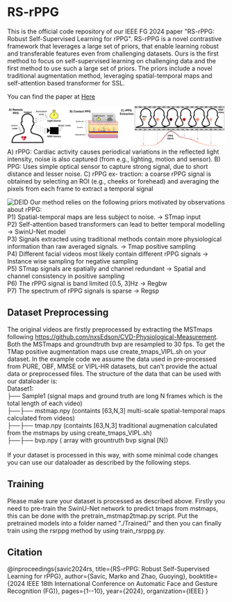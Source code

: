 # RS-rPPG
This is the official code repository of our IEEE FG 2024 paper "RS-rPPG: Robust Self-Supervised Learning for rPPG". RS-rPPG is  a novel contrastive framework that leverages a large set of priors, that enable learning robust and transferable features even from challenging datasets. Ours is the first method to focus on self-supervised learning on challenging data and the first method to use such a large set of priors. The priors include a novel traditional augmentation method, leveraging spatial-temporal maps and self-attention based transformer for SSL.


You can find the paper at [Here](https://brosdocs.net/fg2024/013.pdf)


![RPPGVIS](rppgvis.png)
A) rPPG: Cardiac activity causes periodical variations in the reflected light intensity, noise is also captured (from e.g., lighting, motion and sensor). B) PPG: Uses simple optical sensor to capture strong signal, due to short distance and lesser noise. C) rPPG ex- traction: a coarse rPPG signal is obtained by selecting an ROI (e.g., cheeks or forehead) and averaging the pixels from each frame to extract a temporal signal


![DEID](rsrppg_mainfig.png)
Our method relies on the following priors motivated by observations about rPPG:<br>
P1) Spatial-temporal maps are less subject to noise.​ -> STmap input<br>
P2) Self-attention based transformers can lead to better temporal modelling​ -> SwinU-Net model<br>
P3) Signals extracted using traditional methods contain more physiological information than raw averaged signals.​ -> Tmap positive sampling<br>
P4) Different facial videos most likely contain different rPPG signals​ -> Instance wise sampling for negative sampling<br>
P5) STmap signals are spatially and channel redundant​ -> Spatial and channel consistency in positive sampling<br>
P6) The rPPG signal is band limited [0.5, 3]Hz​ -> Regbw<br>
P7) The spectrum of rPPG signals is sparse -> Regsp<br>

## Dataset Preprocessing

The original videos are firstly preprocessed by extracting the MSTmaps following https://github.com/nxsEdson/CVD-Physiological-Measurement. Both the MSTmaps and groundtruth bvp are resampled to 30 fps. To get the TMap positive augmentation maps use create_tmaps_VIPL.sh on your dataset. In the example code we assume the data used in pre-processed from PURE, OBF, MMSE or VIPL-HR datasets, but can't provide the actual data or preprocessed files. The structure of the data that can be used with our dataloader is: <br>
Dataset1: <br>
├── Sample1 (signal maps and ground truth are long N frames which is the total length of each video)  <br>
├──├── mstmap.npy (containts [63,N,3] multi-scale spatial-temporal maps calculated from videos) <br>
├──├── tmap.npy (containts [63,N,3] traditional augmenation calculated from the mstmaps by using create_tmaps_VIPL.sh) <br>
├──├── bvp.npy ( array with grountruth bvp signal [N]) <br>
<br>
If your dataset is processed in this way, with some minimal code changes you can use our dataloader as described by the following steps.

## Training
Please make sure your dataset is processed as described above. Firstly you need to pre-train the SwinU-Net network to predict tmaps from mstmaps, this can be done with the pretrain_mstmap2tmap.py script. Put the pretrained models into a folder named "./Trained/" and then you can finally train using the rsrppg method by using train_rsrppg.py.

## Citation
@inproceedings{savic2024rs,
  title={RS-rPPG: Robust Self-Supervised Learning for rPPG},
  author={Savic, Marko and Zhao, Guoying},
  booktitle={2024 IEEE 18th International Conference on Automatic Face and Gesture Recognition (FG)},
  pages={1--10},
  year={2024},
  organization={IEEE}
}


